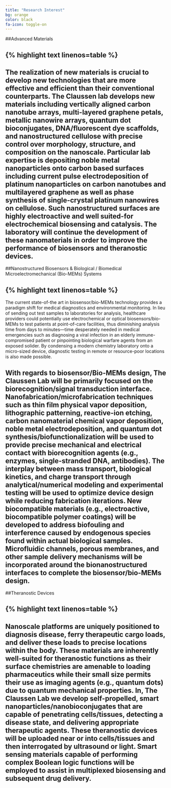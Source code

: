 ```yaml
---
title: "Research Interest"
bg: orange
color: black
fa-icon: toggle-on
---
```


##Advanced Materials

{% highlight text linenos=table %}
---
The realization of new materials is crucial to develop new technologies that are more effective and efficient than their conventional counterparts. The Claussen lab develops new materials including vertically aligned carbon nanotube arrays, multi-layered graphene petals, metallic nanowire arrays, quantum dot bioconjugates, DNA/fluorescent dye scaffolds, and nanostructured cellulose with precise control over morphology, structure, and composition on the nanoscale. Particular lab expertise is depositing noble metal nanoparticles onto carbon based surfaces including current pulse electrodeposition of platinum nanoparticles on carbon nanotubes and multilayered graphene as well as phase synthesis of single-crystal platinum nanowires on cellulose. Such nanostructured surfaces are highly electroactive and well suited-for electrochemical biosensing and catalysis. The laboratory will continue the development of these nanomaterials in order to improve the performance of biosensors and theranostic devices.
---

##Nanostructured Biosensors & Biological / Biomedical Microelectromechanical (Bio-MEMs) Systems

{% highlight text linenos=table %}
---
The current state-of-the art in biosensor/bio-MEMs technology provides a paradigm shift for medical diagnostics and environmental monitoring. In lieu of sending out test samples to laboratories for analysis, healthcare providers could potentially use electrochemical or optical biosensors/bio-MEMs to test patients at point-of-care facilities, thus diminishing analysis time from days to minutes—time desperately needed in medical emergencies such as diagnosing a viral infection in an elderly immune-compromised patient or pinpointing biological warfare agents from an exposed solider. By condensing a modern chemistry laboratory onto a micro-sized device, diagnostic testing in remote or resource-poor locations is also made possible. 

With regards to biosensor/Bio-MEMs design, The Claussen Lab will be primarily focused on the biorecognition/signal transduction interface. Nanofabrication/microfabrication techniques such as thin film physical vapor deposition, lithographic patterning, reactive-ion etching, carbon nanomaterial chemical vapor deposition, noble metal electrodeposition, and quantum dot synthesis/biofunctionalization will be used to provide precise mechanical and electrical contact with biorecognition agents (e.g., enzymes, single-stranded DNA, antibodies). The interplay between mass transport, biological kinetics, and charge transport through analytical/numerical modeling and experimental testing will be used to optimize device design while reducing fabrication iterations. New biocompatible materials (e.g., electroactive, biocompatible polymer coatings) will be developed to address biofouling and interference caused by endogenous species found within actual biological samples. Microfluidic channels, porous membranes, and other sample delivery mechanisms will be incorporated around the bionanostructured interfaces to complete the biosensor/bio-MEMs design. 
---

##Theranostic Devices

{% highlight text linenos=table %}
---
Nanoscale platforms are uniquely positioned to diagnosis disease, ferry therapeutic cargo loads, and deliver these loads to precise locations within the body. These materials are inherently well-suited for theranostic functions as their surface chemistries are amenable to loading pharmaceutics while their small size permits their use as imaging agents (e.g., quantum dots) due to quantum mechanical properties. In, The Claussen Lab we develop self-propelled, smart nanoparticles/nanobioconjugates that are capable of penetrating cells/tissues, detecting a disease state, and delivering appropriate therapeutic agents. These theranostic devices will be uploaded near or into cells/tissues and then interrogated by ultrasound or light. Smart sensing materials capable of performing complex Boolean logic functions will be employed to assist in multiplexed biosensing and subsequent drug delivery.  
---
